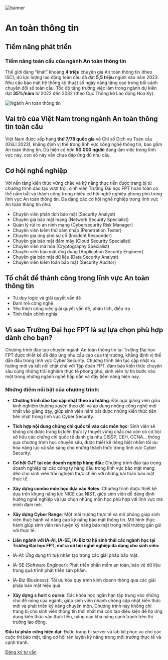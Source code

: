 ![banner](https://daihoc.fpt.edu.vn/wp-content/uploads/2025/01/header-2024-png.avif)

# An toàn thông tin

## **Tiềm năng phát triển**

### **Tiềm năng toàn cầu của ngành An toàn thông tin**

Thế giới đang “khát” khoảng **4 triệu** chuyên gia An toàn thông tin (theo ISC), dù lực lượng lao động toàn cầu đã đạt **5,5 triệu** người vào năm 2023. Nhu cầu bảo mật hệ thống kỹ thuật số ngày càng tăng cao trong bối cảnh chuyển đổi số toàn cầu. Tốc độ tăng trưởng việc làm trong ngành dự kiến đạt **35%/năm** từ 2022 đến 2032 (theo Cục Thống kê Lao động Hoa Kỳ).

![Ngành An toàn thông tin](https://daihoc.fpt.edu.vn/wp-content/uploads/2016/11/SLEEK-1-2048x1024.avif)

## **Vai trò của Việt Nam trong ngành An toàn thông tin toàn cầu**

Việt Nam được xếp hạng **thứ 7/78 quốc gia** về Chỉ số Dịch vụ Toàn cầu (GSLI 2023), khẳng định vị thế trong lĩnh vực công nghệ thông tin, bao gồm An toàn thông tin. Dù hiện có hơn **50.000 người** đang làm việc trong lĩnh vực này, con số này vẫn chưa đáp ứng đủ nhu cầu.

## **Cơ hội nghề nghiệp**

Với nền tảng kiến thức vững chắc và kỹ năng thực tiễn được trang bị từ chương trình đào tạo vượt trội, sinh viên Trường Đại học FPT hoàn toàn có thể nắm bắt và thành công trong nhiều cơ hội nghề nghiệp phong phú trong lĩnh vực An toàn thông tin. Đa dạng các cơ hội nghề nghiệp trong lĩnh vực An toàn thông tin như:

- Chuyên viên phân tích bảo mật (Security Analyst)
- Chuyên gia bảo mật mạng (Network Security Specialist)
- Quản lý rủi ro an ninh mạng (Cybersecurity Risk Manager)
- Chuyên viên kiểm thử xâm nhập (Penetration Tester)
- Chuyên gia ứng phó sự cố (Incident Responder)
- Chuyên gia bảo mật đám mây (Cloud Security Specialist)
- Chuyên viên mã hóa (Cryptography Specialist)
- Chuyên viên bảo mật ứng dụng (Application Security Engineer)
- Chuyên gia bảo mật dữ liệu (Data Security Analyst)
- Chuyên viên kiểm toán bảo mật (Security Auditor)

## **Tố chất để thành công trong lĩnh vực An toàn thông tin**

- Tư duy logic và giải quyết vấn đề
- Đam mê công nghệ
- Yêu thích công việc giải quyết vấn đề, phân tích, điều tra
- Tinh thần chính nghĩa

## **Vì sao Trường Đại học FPT là sự lựa chọn phù hợp dành cho bạn?**

Chương trình đào tạo chuyên ngành An toàn thông tin tại Trường Đại học FPT được thiết kế để đáp ứng nhu cầu cao của thị trường, khẳng định vị thế dẫn đầu trong lĩnh vực Cyber Security. Chương trình liên tục cập nhật xu hướng mới và kết nối chặt chẽ với Tập đoàn FPT, đảm bảo kiến thức chuyên sâu cùng những trải nghiệm thực tế phong phú, sinh viên tự tin bước vào một trong những ngành nghề hấp dẫn và đầy tiềm năng hiện nay.

### **Những điểm nổi bật của chương trình:**

- **Chương trình đào tạo cập nhật theo xu hướng**: Đội ngũ giảng viên giàu kinh nghiệm thường xuyên theo dõi và áp dụng những công nghệ mới nhất vào giảng dạy, giúp sinh viên nắm bắt được những kiến thức tiên tiến nhất trong lĩnh vực Cyber Security.
- **Tích hợp nội dung chứng chỉ quốc tế vào các môn học**: Sinh viên sẽ không chỉ được trang bị kiến thức lý thuyết vững chắc mà còn có cơ hội sở hữu các chứng chỉ quốc tế danh giá như CISSP, CEH, CCNA… thông qua chương trình học chuyên sâu, được thiết kế riêng biệt nhằm tối ưu hóa năng lực và sẵn sàng cho những thách thức trong lĩnh vực Cyber Security.
- **Cơ hội OJT tại các doanh nghiệp hàng đầu**: Chương trình đào tạo trong doanh nghiệp tại các công ty hàng đầu trong lĩnh vực bảo mật mang đến cho sinh viên trải nghiệm thực chiến với những bài toán bảo mật thực tế.
- **Xây dựng combo môn học dựa vào Roles**: Chương trình được thiết kế dựa trên khung năng lực NICE của NIST, giúp sinh viên dễ dàng định hướng nghề nghiệp và lựa chọn những môn học phù hợp với lĩnh vực mà mình đam mê.
- **Xây dựng Cyber Range**: Một môi trường thực tế và mô phỏng giúp sinh viên thực hành và nâng cao kỹ năng bảo mật thông tin. Mô hình thực hành giúp sinh viên rèn luyện kỹ năng bảo mật trong môi trường gần gũi với thực tế.
- **Liên ngành với IA-AI, IA-SE, IA-Biz từ hệ sinh thái các ngành học tại Trường Đại học FPT, mở ra cơ hội nghề nghiệp đa dạng cho sinh viên:**

- IA-AI: Ứng dụng trí tuệ nhân tạo trong các giải pháp bảo mật.
- IA-SE (Software Engineer): Phát triển phần mềm an toàn, bảo vệ dữ liệu trong quá trình phát triển sản phẩm.
- IA-Biz (Business): Tối ưu hóa quy trình kinh doanh thông qua các giải pháp bảo mật hiệu quả.

- **Xây dựng** **s** **hort** **c** **ourse**: Các khóa học ngắn hạn tập trung vào những chủ đề nóng của ngành, giúp sinh viên nhanh chóng cập nhật kiến thức mới và phát triển kỹ năng chuyên môn. Chương trình này không chỉ trang bị cho sinh viên thông tin mới nhất mà còn tạo điều kiện để họ ứng dụng kiến thức vào thực tiễn, nâng cao khả năng cạnh tranh trên thị trường lao động.

**Đầu tư phần cứng hiện đại**: Được trang bị server và lab kit phục vụ cho các cuộc thi bảo mật, tăng cơ hội rèn luyện kỹ năng trong môi trường thực tế và cạnh tranh.

[Đăng ký tư vấn](https://daihoc.fpt.edu.vn/dang-ky-truc-tuyen/)